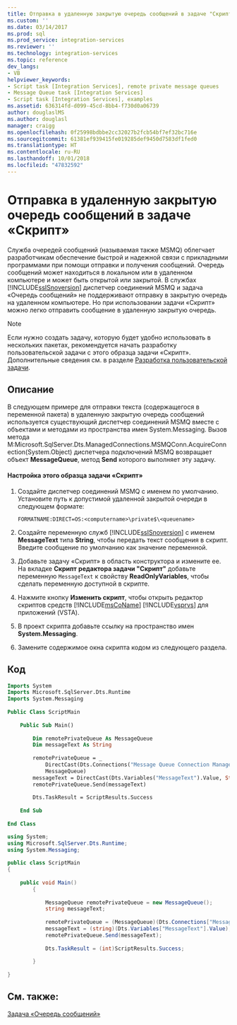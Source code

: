 ```yaml
---
title: Отправка в удаленную закрытую очередь сообщений в задаче "Скрипт" | Документы Майкрософт
ms.custom: ''
ms.date: 03/14/2017
ms.prod: sql
ms.prod_service: integration-services
ms.reviewer: ''
ms.technology: integration-services
ms.topic: reference
dev_langs:
- VB
helpviewer_keywords:
- Script task [Integration Services], remote private message queues
- Message Queue task [Integration Services]
- Script task [Integration Services], examples
ms.assetid: 636314fd-d099-45cd-8bb4-f730d0a06739
author: douglaslMS
ms.author: douglasl
manager: craigg
ms.openlocfilehash: 0f25998bdbbe2cc32027b2fcb54bf7ef32bc716e
ms.sourcegitcommit: 61381ef939415fe019285def9450d7583df1fed0
ms.translationtype: HT
ms.contentlocale: ru-RU
ms.lasthandoff: 10/01/2018
ms.locfileid: "47832592"
---
```

# <a name="sending-to-a-remote-private-message-queue-with-the-script-task"></a>Отправка в удаленную закрытую очередь сообщений в задаче «Скрипт»
  Служба очередей сообщений (называемая также MSMQ) облегчает разработчикам обеспечение быстрой и надежной связи с прикладными программами при помощи отправки и получения сообщений. Очередь сообщений может находиться в локальном или в удаленном компьютере и может быть открытой или закрытой. В службах [!INCLUDE[ssISnoversion](../../includes/ssisnoversion-md.md)] диспетчер соединений MSMQ и задача «Очередь сообщений» не поддерживают отправку в закрытую очередь на удаленном компьютере. Но при использовании задачи «Скрипт» можно легко отправить сообщение в удаленную закрытую очередь.  
  
> [!NOTE]  
>  Если нужно создать задачу, которую будет удобно использовать в нескольких пакетах, рекомендуется начать разработку пользовательской задачи с этого образца задачи «Скрипт». Дополнительные сведения см. в разделе [Разработка пользовательской задачи](../../integration-services/extending-packages-custom-objects/task/developing-a-custom-task.md).  
  
## <a name="description"></a>Описание  
 В следующем примере для отправки текста (содержащегося в переменной пакета) в удаленную закрытую очередь сообщений используется существующий диспетчер соединений MSMQ вместе с объектами и методами из пространства имен System.Messaging. Вызов метода M:Microsoft.SqlServer.Dts.ManagedConnections.MSMQConn.AcquireConnection(System.Object) диспетчера подключений MSMQ возвращает объект **MessageQueue**, метод **Send** которого выполняет эту задачу.  
  
#### <a name="to-configure-this-script-task-example"></a>Настройка этого образца задачи «Скрипт»  
  
1.  Создайте диспетчер соединений MSMQ с именем по умолчанию. Установите путь к допустимой удаленной закрытой очереди в следующем формате:  
  
    ```  
    FORMATNAME:DIRECT=OS:<computername>\private$\<queuename>  
    ```  
  
2.  Создайте переменную служб [!INCLUDE[ssISnoversion](../../includes/ssisnoversion-md.md)] с именем **MessageText** типа **String**, чтобы передать текст сообщения в скрипт. Введите сообщение по умолчанию как значение переменной.  
  
3.  Добавьте задачу «Скрипт» в область конструктора и измените ее. На вкладке **Скрипт** **редактора задачи "Скрипт"** добавьте переменную `MessageText` к свойству **ReadOnlyVariables**, чтобы сделать переменную доступной в скрипте.  
  
4.  Нажмите кнопку **Изменить скрипт**, чтобы открыть редактор скриптов средств [!INCLUDE[msCoName](../../includes/msconame-md.md)] [!INCLUDE[vsprvs](../../includes/vsprvs-md.md)] для приложений (VSTA).  
  
5.  В проект скрипта добавьте ссылку на пространство имен **System.Messaging**.  
  
6.  Замените содержимое окна скрипта кодом из следующего раздела.  
  
## <a name="code"></a>Код  
  
```vb  
Imports System  
Imports Microsoft.SqlServer.Dts.Runtime  
Imports System.Messaging  
  
Public Class ScriptMain  
  
    Public Sub Main()  
  
        Dim remotePrivateQueue As MessageQueue  
        Dim messageText As String  
  
        remotePrivateQueue = _  
            DirectCast(Dts.Connections("Message Queue Connection Manager").AcquireConnection(Dts.Transaction), _  
            MessageQueue)  
        messageText = DirectCast(Dts.Variables("MessageText").Value, String)  
        remotePrivateQueue.Send(messageText)  
  
        Dts.TaskResult = ScriptResults.Success  
  
    End Sub  
  
End Class  
```  
  
```csharp  
using System;  
using Microsoft.SqlServer.Dts.Runtime;  
using System.Messaging;  
  
public class ScriptMain  
{  
  
    public void Main()  
        {  
  
            MessageQueue remotePrivateQueue = new MessageQueue();  
            string messageText;  
  
            remotePrivateQueue = (MessageQueue)(Dts.Connections["Message Queue Connection Manager"].AcquireConnection(Dts.Transaction) as MessageQueue);  
            messageText = (string)(Dts.Variables["MessageText"].Value);  
            remotePrivateQueue.Send(messageText);  
  
            Dts.TaskResult = (int)ScriptResults.Success;  
  
        }  
  
}  
```  
  
## <a name="see-also"></a>См. также:  
 [Задача «Очередь сообщений»](../../integration-services/control-flow/message-queue-task.md)  
  
  
